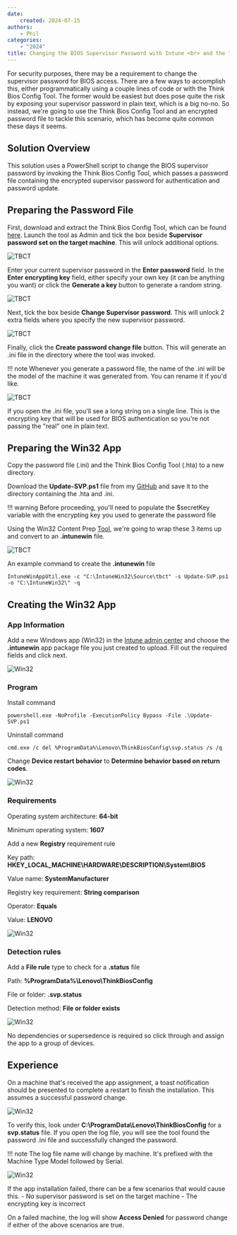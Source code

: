 ```yaml
---
date:
    created: 2024-07-15
authors:
    - Phil
categories:
    - "2024"
title: Changing the BIOS Supervisor Password with Intune <br> and the Think Bios Config Tool
---
```


For security purposes, there may be a requirement to change the supervisor password for BIOS access. There are a few ways to accomplish this, either programmatically using a couple lines of code or with the Think Bios Config Tool. The former would be easiest but does pose quite the risk by exposing your supervisor password in plain text, which is a big no-no. So instead, we're going to use the Think Bios Config Tool and an encrypted password file to tackle this scenario, which has become quite common these days it seems.

## Solution Overview

This solution uses a PowerShell script to change the BIOS supervisor password by invoking the Think Bios Config Tool, which passes a password file containing the encrypted supervisor password for authentication and password update.

## Preparing the Password File

First, download and extract the Think Bios Config Tool, which can be found [here](https://docs.lenovocdrt.com/guides/tbct/tbct_top). Launch the tool as Admin and tick the box beside **Supervisor password set on the target machine**. This will unlock additional options.

![TBCT](https://cdrt.github.io/mk_blog/img/2024/intune_bios_password/image1.jpg)

Enter your current supervisor password in the **Enter password** field. In the **Enter encrypting key** field, either specify your own key (it can be anything you want) or click the **Generate a key** button to generate a random string. 

![TBCT](https://cdrt.github.io/mk_blog/img/2024/intune_bios_password/image2.jpg)

Next, tick the box beside **Change Supervisor password**. This will unlock 2 extra fields where you specify the new supervisor password.

![TBCT](https://cdrt.github.io/mk_blog/img/2024/intune_bios_password/image3.jpg)

Finally, click the **Create password change file** button. This will generate an .ini file in the directory where the tool was invoked.

!!! note
    Whenever you generate a password file, the name of the .ini will be the model of the machine it was generated from. You can rename it if you'd like.

![TBCT](https://cdrt.github.io/mk_blog/img/2024/intune_bios_password/image4.jpg)

If you open the .ini file, you'll see a long string on a single line. This is the encrypting key that will be used for BIOS authentication so you're not passing the "real" one in plain text.

## Preparing the Win32 App

Copy the password file (.ini) and the Think Bios Config Tool (.hta) to a new directory.

Download the **Update-SVP.ps1** file from my [GitHub](https://github.com/philjorgensen/Intune) and save it to the directory containing the .hta and .ini.

!!! warning
    Before proceeding, you'll need to populate the $secretKey variable with the encrypting key you used to generate the password file

Using the Win32 Content Prep [Tool](https://github.com/Microsoft/Microsoft-Win32-Content-Prep-Tool), we're going to wrap these 3 items up and convert to an **.intunewin** file.

![TBCT](https://cdrt.github.io/mk_blog/img/2024/intune_bios_password/image5.jpg)

An example command to create the **.intunewin** file

```dos
IntuneWinAppUtil.exe -c "C:\IntuneWin32\Source\tbct" -s Update-SVP.ps1 -o "C:\IntuneWin32\" -q
```

## Creating the Win32 App

### App Information

Add a new Windows app (Win32) in the [Intune admin center](https://intune.microsoft.com/#view/Microsoft_Intune_DeviceSettings/AppsWindowsMenu/~/windowsApps) and choose the **.intunewin** app package file you just created to upload. Fill out the required fields and click next.

![Win32](https://cdrt.github.io/mk_blog/img/2024/intune_bios_password/image6.jpg)

### Program

Install command

```dos
powershell.exe -NoProfile -ExecutionPolicy Bypass -File .\Update-SVP.ps1
```

Uninstall command

```dos
cmd.exe /c del %ProgramData%\Lenovo\ThinkBiosConfig\svp.status /s /q
```

Change **Device restart behavior** to **Determine behavior based on return codes**.

![Win32](https://cdrt.github.io/mk_blog/img/2024/intune_bios_password/image7.jpg)

### Requirements

Operating system architecture: **64-bit**

Minimum operating system: **1607**

Add a new **Registry** requirement rule

Key path: **HKEY_LOCAL_MACHINE\HARDWARE\DESCRIPTION\System\BIOS**

Value name: **SystemManufacturer**

Registry key requirement: **String comparison**

Operator: **Equals**

Value: **LENOVO**

![Win32](https://cdrt.github.io/mk_blog/img/2024/intune_bios_password/image8.jpg)

### Detection rules

Add a **File rule** type to check for a **.status** file

Path: **%ProgramData%\Lenovo\ThinkBiosConfig**

File or folder: **.svp.status**

Detection method: **File or folder exists**

![Win32](https://cdrt.github.io/mk_blog/img/2024/intune_bios_password/image9.jpg)

No dependencies or supersedence is required so click through and assign the app to a group of devices.

## Experience

On a machine that's received the app assignment, a toast notification should be presented to complete a restart to finish the installation. This assumes a successful password change.

![Win32](https://cdrt.github.io/mk_blog/img/2024/intune_bios_password/image10.jpg)

To verify this, look under **C:\ProgramData\Lenovo\ThinkBiosConfig** for a **svp.status** file. If you open the log file, you will see the tool found the password .ini file and successfully changed the password.

!!! note
    The log file name will change by machine. It's prefixed with the Machine Type Model followed by Serial.

![Win32](https://cdrt.github.io/mk_blog/img/2024/intune_bios_password/image11.jpg)

If the app installation failed, there can be a few scenarios that would cause this.
    - No supervisor password is set on the target machine
    - The encrypting key is incorrect

On a failed machine, the log will show **Access Denied** for password change if either of the above scenarios are true.

